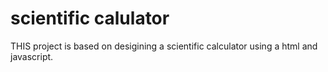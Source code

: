 # scientific calulator
THIS project is based on desigining a scientific calculator using a html and javascript.
